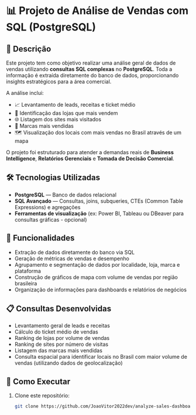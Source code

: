 # 📊 Projeto de Análise de Vendas com SQL (PostgreSQL)

## 📝 Descrição

Este projeto tem como objetivo realizar uma análise geral de dados de vendas utilizando **consultas SQL complexas** no **PostgreSQL**. Toda a informação é extraída diretamente do banco de dados, proporcionando insights estratégicos para a área comercial.

A análise inclui:

- 📈 Levantamento de leads, receitas e ticket médio
- 🏬 Identificação das lojas que mais vendem
- 🌐 Listagem dos sites mais visitados
- 🥇 Marcas mais vendidas
- 🗺️ Visualização dos locais com mais vendas no Brasil através de um mapa

O projeto foi estruturado para atender a demandas reais de **Business Intelligence**, **Relatórios Gerenciais** e **Tomada de Decisão Comercial**.

## 🛠️ Tecnologias Utilizadas

- **PostgreSQL** — Banco de dados relacional
- **SQL Avançado** — Consultas, joins, subqueries, CTEs (Common Table Expressions) e agregações
- **Ferramentas de visualização** (ex: Power BI, Tableau ou DBeaver para consultas gráficas - opcional)

## 🧩 Funcionalidades

- Extração de dados diretamente do banco via SQL
- Geração de métricas de vendas e desempenho
- Agrupamento e segmentação de dados por localidade, loja, marca e plataforma
- Construção de gráficos de mapa com volume de vendas por região brasileira
- Organização de informações para dashboards e relatórios de negócios

## 📋 Consultas Desenvolvidas

- Levantamento geral de leads e receitas
- Cálculo do ticket médio de vendas
- Ranking de lojas por volume de vendas
- Ranking de sites por número de visitas
- Listagem das marcas mais vendidas
- Consulta espacial para identificar locais no Brasil com maior volume de vendas (utilizando dados de geolocalização)

## 🚀 Como Executar

1. Clone este repositório:
   ```bash
   git clone https://github.com/JoaoVitor2022dev/analyze-sales-dashboard-data.git
